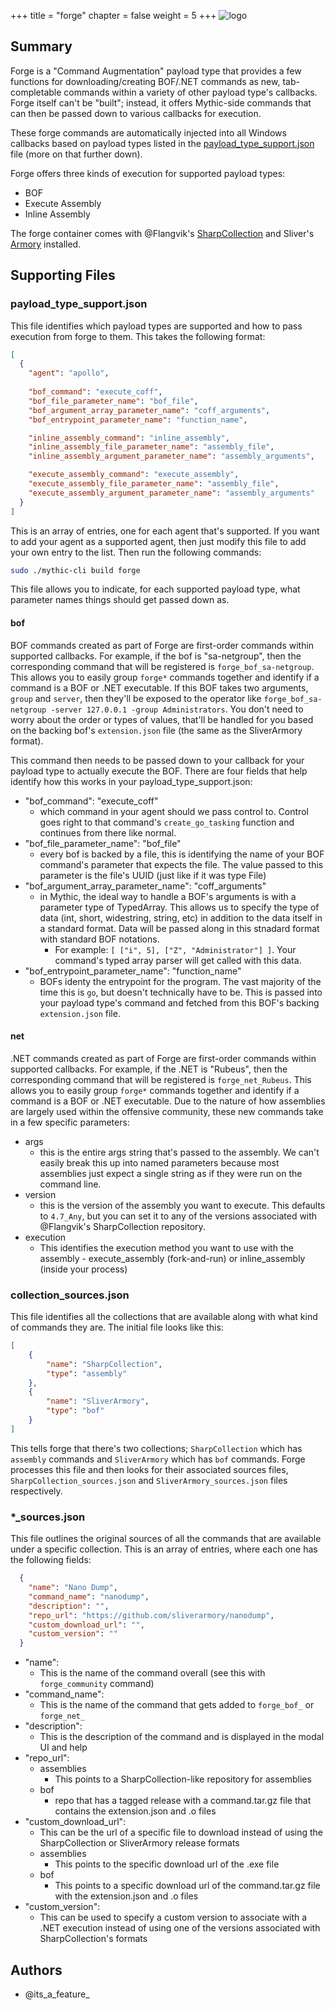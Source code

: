 +++
title = "forge"
chapter = false
weight = 5
+++
![logo](/agents/forge/forge.svg?width=200px)
## Summary

Forge is a "Command Augmentation" payload type that provides a few functions for downloading/creating BOF/.NET commands as new, tab-completable commands within a variety of other payload type's callbacks.
Forge itself can't be "built"; instead, it offers Mythic-side commands that can then be passed down to various callbacks for execution.

These forge commands are automatically injected into all Windows callbacks based on payload types listed in the [payload_type_support.json](#payload_type_support.json) file (more on that further down).

Forge offers three kinds of execution for supported payload types:
* BOF
* Execute Assembly
* Inline Assembly

The forge container comes with @Flangvik's [SharpCollection](https://github.com/Flangvik/SharpCollection) and Sliver's [Armory](https://github.com/sliverarmory/armory/blob/master/armory.json) installed.


## Supporting Files

### payload_type_support.json

This file identifies which payload types are supported and how to pass execution from forge to them.
This takes the following format:
```json
[
  {
    "agent": "apollo",
    
    "bof_command": "execute_coff",
    "bof_file_parameter_name": "bof_file",
    "bof_argument_array_parameter_name": "coff_arguments",
    "bof_entrypoint_parameter_name": "function_name",

    "inline_assembly_command": "inline_assembly",
    "inline_assembly_file_parameter_name": "assembly_file",
    "inline_assembly_argument_parameter_name": "assembly_arguments",

    "execute_assembly_command": "execute_assembly",
    "execute_assembly_file_parameter_name": "assembly_file",
    "execute_assembly_argument_parameter_name": "assembly_arguments"
  }
]
```
This is an array of entries, one for each agent that's supported. If you want to add your agent as a supported agent, then just modify this file to add your own entry to the list. Then run the following commands:
```bash
sudo ./mythic-cli build forge
```

This file allows you to indicate, for each supported payload type, what parameter names things should get passed down as.

#### bof

BOF commands created as part of Forge are first-order commands within supported callbacks. For example, if the bof is "sa-netgroup", then the corresponding command that will be registered is `forge_bof_sa-netgroup`.
This allows you to easily group `forge*` commands together and identify if a command is a BOF or .NET executable. If this BOF takes two arguments, `group` and `server`, then they'll be exposed to the operator like 
`forge_bof_sa-netgroup -server 127.0.0.1 -group Administrators`. You don't need to worry about the order or types of values, that'll be handled for you based on the backing bof's `extension.json` file (the same as the SliverArmory format).

This command then needs to be passed down to your callback for your payload type to actually execute the BOF. There are four fields that help identify how this works in your payload_type_support.json:
* "bof_command": "execute_coff"
  * which command in your agent should we pass control to. Control goes right to that command's `create_go_tasking` function and continues from there like normal. 
* "bof_file_parameter_name": "bof_file"
  * every bof is backed by a file, this is identifying the name of your BOF command's parameter that expects the file. The value passed to this parameter is the file's UUID (just like if it was type File)
* "bof_argument_array_parameter_name": "coff_arguments"
  * in Mythic, the ideal way to handle a BOF's arguments is with a parameter type of TypedArray. This allows us to specify the type of data (int, short, widestring, string, etc) in addition to the data itself in a standard format. Data will be passed along in this stnadard format with standard BOF notations.
    * For example: `[ ["i", 5], ["Z", "Administrator"] ]`. Your command's typed array parser will get called with this data.
* "bof_entrypoint_parameter_name": "function_name"
  * BOFs identy the entrypoint for the program. The vast majority of the time this is `go`, but doesn't technically have to be. This is passed into your payload type's command and fetched from this BOF's backing `extension.json` file.

#### net

.NET commands created as part of Forge are first-order commands within supported callbacks. For example, if the .NET is "Rubeus", then the corresponding command that will be registered is `forge_net_Rubeus`.
This allows you to easily group `forge*` commands together and identify if a command is a BOF or .NET executable. Due to the nature of how assemblies are largely used within the offensive community,
these new commands take in a few specific parameters:

* args 
  * this is the entire args string that's passed to the assembly. We can't easily break this up into named parameters because most assemblies just expect a single string as if they were run on the command line.
* version
  * this is the version of the assembly you want to execute. This defaults to `4.7_Any`, but you can set it to any of the versions associated with @Flangvik's SharpCollection repository.
* execution
  * This identifies the execution method you want to use with the assembly - execute_assembly (fork-and-run) or inline_assembly (inside your process)

### collection_sources.json

This file identifies all the collections that are available along with what kind of commands they are. The initial file looks like this:

```json
[
	{
		"name": "SharpCollection",
		"type": "assembly"
	},
	{
		"name": "SliverArmory",
		"type": "bof"
	}
]
```

This tells forge that there's two collections; `SharpCollection` which has `assembly` commands and `SliverArmory` which has `bof` commands.
Forge processes this file and then looks for their associated sources files, `SharpCollection_sources.json` and `SliverArmory_sources.json` files respectively.

### *_sources.json

This file outlines the original sources of all the commands that are available under a specific collection. This is an array of entries, where each one has the following fields:
```json
  {
    "name": "Nano Dump",
    "command_name": "nanodump",
    "description": "",
    "repo_url": "https://github.com/sliverarmory/nanodump",
    "custom_download_url": "", 
    "custom_version": ""
  }
```
* "name":
  * This is the name of the command overall (see this with `forge_community` command)
* "command_name":
  * This is the name of the command that gets added to `forge_bof_` or `forge_net_`
* "description":
  * This is the description of the command and is displayed in the modal UI and help
* "repo_url":
  * assemblies
    * This points to a SharpCollection-like repository for assemblies
  * bof
    * repo that has a tagged release with a command.tar.gz file that contains the extension.json and .o files
* "custom_download_url":
  * This can be the url of a specific file to download instead of using the SharpCollection or SliverArmory release formats
  * assemblies
    * This points to the specific download url of the .exe file
  * bof
    * This points to a specific download url of the command.tar.gz file with the extension.json and .o files
* "custom_version":
  * This can be used to specify a custom version to associate with a .NET execution instead of using one of the versions associated with SharpCollection's formats


## Authors
- @its_a_feature_
